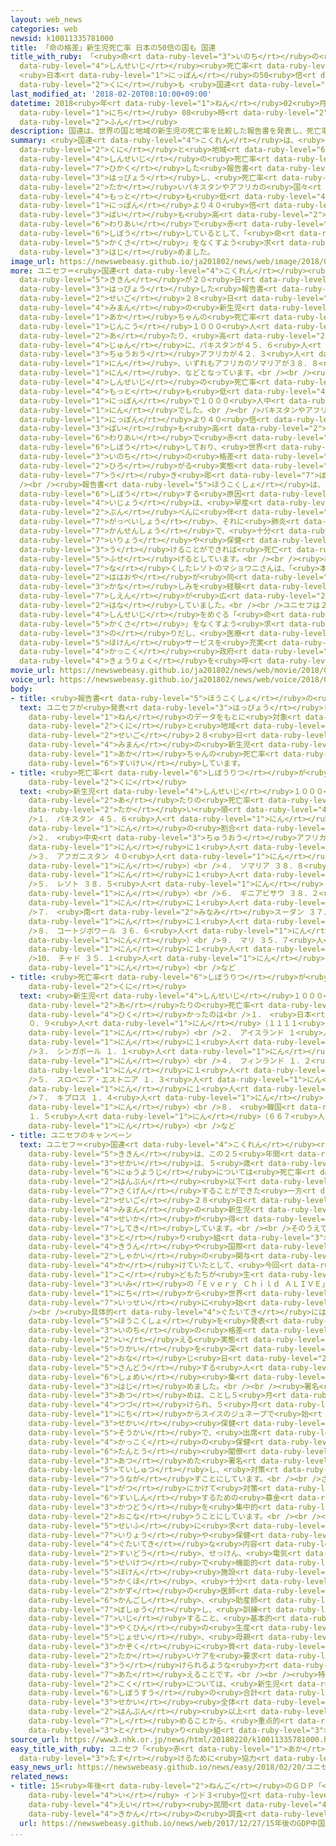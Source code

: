 ```yaml
---
layout: web_news
categories: web
newsid: k10011335781000
title: 「命の格差」新生児死亡率 日本の50倍の国も 国連
title_with_ruby: 「<ruby>命<rt data-ruby-level="3">いのち</rt></ruby>の<ruby>格差<rt data-ruby-level="5">かくさ</rt></ruby>」<ruby>新生児<rt
  data-ruby-level="4">しんせいじ</rt></ruby><ruby>死亡率<rt data-ruby-level="6">しぼうりつ</rt></ruby>
  <ruby>日本<rt data-ruby-level="1">にっぽん</rt></ruby>の50<ruby>倍<rt data-ruby-level="3">ばい</rt></ruby>の<ruby>国<rt
  data-ruby-level="2">くに</rt></ruby>も <ruby>国連<rt data-ruby-level="4">こくれん</rt></ruby>
last_modified_at: '2018-02-20T08:10:00+09:00'
datetime: 2018<ruby>年<rt data-ruby-level="1">ねん</rt></ruby>02<ruby>月<rt data-ruby-level="1">がつ</rt></ruby>20<ruby>日<rt
  data-ruby-level="1">にち</rt></ruby> 08<ruby>時<rt data-ruby-level="2">じ</rt></ruby>10<ruby>分<rt
  data-ruby-level="2">ふん</rt></ruby>
description: 国連は、世界の国と地域の新生児の死亡率を比較した報告書を発表し、死亡率が高いパキスタンやアフリカの国々では、最も低い日本より４０倍から５０倍も高い割合で赤ちゃんが死亡しているとして、「命の格差」をなくすよう求めるキャンペーンを始めました。
summary: <ruby>国連<rt data-ruby-level="4">こくれん</rt></ruby>は、<ruby>世界<rt data-ruby-level="3">せかい</rt></ruby>の<ruby>国<rt
  data-ruby-level="2">くに</rt></ruby>と<ruby>地域<rt data-ruby-level="6">ちいき</rt></ruby>の<ruby>新生児<rt
  data-ruby-level="4">しんせいじ</rt></ruby>の<ruby>死亡率<rt data-ruby-level="6">しぼうりつ</rt></ruby>を<ruby>比較<rt
  data-ruby-level="7">ひかく</rt></ruby>した<ruby>報告書<rt data-ruby-level="5">ほうこくしょ</rt></ruby>を<ruby>発表<rt
  data-ruby-level="3">はっぴょう</rt></ruby>し、<ruby>死亡率<rt data-ruby-level="6">しぼうりつ</rt></ruby>が<ruby>高<rt
  data-ruby-level="2">たか</rt></ruby>いパキスタンやアフリカの<ruby>国々<rt data-ruby-level="2">くにぐに</rt></ruby>では、<ruby>最<rt
  data-ruby-level="4">もっと</rt></ruby>も<ruby>低<rt data-ruby-level="4">ひく</rt></ruby>い<ruby>日本<rt
  data-ruby-level="1">にっぽん</rt></ruby>より４０<ruby>倍<rt data-ruby-level="3">ばい</rt></ruby>から５０<ruby>倍<rt
  data-ruby-level="3">ばい</rt></ruby>も<ruby>高<rt data-ruby-level="2">たか</rt></ruby>い<ruby>割合<rt
  data-ruby-level="6">わりあい</rt></ruby>で<ruby>赤<rt data-ruby-level="1">あか</rt></ruby>ちゃんが<ruby>死亡<rt
  data-ruby-level="6">しぼう</rt></ruby>しているとして、「<ruby>命<rt data-ruby-level="3">いのち</rt></ruby>の<ruby>格差<rt
  data-ruby-level="5">かくさ</rt></ruby>」をなくすよう<ruby>求<rt data-ruby-level="4">もと</rt></ruby>めるキャンペーンを<ruby>始<rt
  data-ruby-level="3">はじ</rt></ruby>めました。
image_url: https://newswebeasy.github.io/ja201802/news/web/image/2018/02/20/K10011335781_1802200820_1802200821_01_03.jpg
more: ユニセフ＝<ruby>国連<rt data-ruby-level="4">こくれん</rt></ruby><ruby>児童<rt data-ruby-level="4">じどう</rt></ruby><ruby>基金<rt
  data-ruby-level="5">ききん</rt></ruby>が２０<ruby>日<rt data-ruby-level="1">にち</rt></ruby>、<ruby>発表<rt
  data-ruby-level="3">はっぴょう</rt></ruby>した<ruby>報告書<rt data-ruby-level="5">ほうこくしょ</rt></ruby>によりますと、<ruby>生後<rt
  data-ruby-level="2">せいご</rt></ruby>２８<ruby>日<rt data-ruby-level="1">にち</rt></ruby><ruby>未満<rt
  data-ruby-level="4">みまん</rt></ruby>の<ruby>新生児<rt data-ruby-level="4">しんせいじ</rt></ruby>の<ruby>赤<rt
  data-ruby-level="1">あか</rt></ruby>ちゃんの<ruby>死亡率<rt data-ruby-level="6">しぼうりつ</rt></ruby>は、<ruby>人口<rt
  data-ruby-level="1">じんこう</rt></ruby>１０００<ruby>人<rt data-ruby-level="1">にん</rt></ruby><ruby>当<rt
  data-ruby-level="2">あ</rt></ruby>たり、<ruby>高<rt data-ruby-level="2">たか</rt></ruby>い<ruby>順<rt
  data-ruby-level="4">じゅん</rt></ruby>に、パキスタンが４５．６<ruby>人<rt data-ruby-level="1">にん</rt></ruby>、<ruby>中央<rt
  data-ruby-level="3">ちゅうおう</rt></ruby>アフリカが４２．３<ruby>人<rt data-ruby-level="1">にん</rt></ruby>、アフガニスタンが４０<ruby>人<rt
  data-ruby-level="1">にん</rt></ruby>、いずれもアフリカのソマリアが３８．８<ruby>人<rt data-ruby-level="1">にん</rt></ruby>、レソトが３８．５<ruby>人<rt
  data-ruby-level="1">にん</rt></ruby>、などとなっています。<br /><br /><ruby>一方<rt data-ruby-level="2">いっぽう</rt></ruby>、<ruby>新生児<rt
  data-ruby-level="4">しんせいじ</rt></ruby>の<ruby>死亡率<rt data-ruby-level="6">しぼうりつ</rt></ruby>が<ruby>最<rt
  data-ruby-level="4">もっと</rt></ruby>も<ruby>低<rt data-ruby-level="4">ひく</rt></ruby>かったのは<ruby>日本<rt
  data-ruby-level="1">にっぽん</rt></ruby>で１０００<ruby>人中<rt data-ruby-level="1">ひとなか</rt></ruby>０．９<ruby>人<rt
  data-ruby-level="1">にん</rt></ruby>でした。<br /><br />パキスタンやアフリカの<ruby>国々<rt data-ruby-level="2">くにぐに</rt></ruby>などでは、<ruby>日本<rt
  data-ruby-level="1">にっぽん</rt></ruby>より４０<ruby>倍<rt data-ruby-level="3">ばい</rt></ruby>から５０<ruby>倍<rt
  data-ruby-level="3">ばい</rt></ruby>も<ruby>高<rt data-ruby-level="2">たか</rt></ruby>い<ruby>割合<rt
  data-ruby-level="6">わりあい</rt></ruby>で<ruby>赤<rt data-ruby-level="1">あか</rt></ruby>ちゃんが<ruby>死亡<rt
  data-ruby-level="6">しぼう</rt></ruby>しており、<ruby>世界<rt data-ruby-level="3">せかい</rt></ruby>で、「<ruby>命<rt
  data-ruby-level="3">いのち</rt></ruby>の<ruby>格差<rt data-ruby-level="5">かくさ</rt></ruby>」が<ruby>広<rt
  data-ruby-level="2">ひろ</rt></ruby>がる<ruby>実態<rt data-ruby-level="5">じったい</rt></ruby>が<ruby>浮<rt
  data-ruby-level="7">う</rt></ruby>き<ruby>彫<rt data-ruby-level="7">ぼ</rt></ruby>りになりました。<br
  /><br /><ruby>報告書<rt data-ruby-level="5">ほうこくしょ</rt></ruby>は、<ruby>新生児<rt data-ruby-level="4">しんせいじ</rt></ruby>が<ruby>死亡<rt
  data-ruby-level="6">しぼう</rt></ruby>する<ruby>原因<rt data-ruby-level="5">げんいん</rt></ruby>の８０％<ruby>以上<rt
  data-ruby-level="4">いじょう</rt></ruby>は、<ruby>早産<rt data-ruby-level="4">そうざん</rt></ruby>や<ruby>分<rt
  data-ruby-level="2">ぶん</rt></ruby>べんに<ruby>伴<rt data-ruby-level="7">ともな</rt></ruby>う<ruby>合併症<rt
  data-ruby-level="7">がっぺいしょう</rt></ruby>、それに<ruby>肺炎<rt data-ruby-level="7">はいえん</rt></ruby>などの<ruby>感染症<rt
  data-ruby-level="7">かんせんしょう</rt></ruby>で、<ruby>十分<rt data-ruby-level="2">じゅうぶん</rt></ruby>な<ruby>医療<rt
  data-ruby-level="7">いりょう</rt></ruby>や<ruby>保健<rt data-ruby-level="5">ほけん</rt></ruby>サービスを<ruby>受<rt
  data-ruby-level="3">う</rt></ruby>けることができれば<ruby>死亡<rt data-ruby-level="6">しぼう</rt></ruby>を<ruby>防<rt
  data-ruby-level="5">ふせ</rt></ruby>げるとしています。<br /><br /><ruby>赤<rt data-ruby-level="1">あか</rt></ruby>ちゃんを<ruby>亡<rt
  data-ruby-level="7">な</rt></ruby>くしたレソトのマショワニさんは、「<ruby>本当<rt data-ruby-level="2">ほんとう</rt></ruby>につらかったです。ほかの<ruby>母親<rt
  data-ruby-level="2">ははおや</rt></ruby>が<ruby>同<rt data-ruby-level="2">おな</rt></ruby>じような<ruby>悲<rt
  data-ruby-level="3">かな</rt></ruby>しみを<ruby>経験<rt data-ruby-level="5">けいけん</rt></ruby>しないですむよう<ruby>支援<rt
  data-ruby-level="7">しえん</rt></ruby>が<ruby>広<rt data-ruby-level="2">ひろ</rt></ruby>がってほしいです」と<ruby>話<rt
  data-ruby-level="2">はな</rt></ruby>していました。<br /><br />ユニセフは２０<ruby>日<rt data-ruby-level="1">にち</rt></ruby>から、<ruby>新生児<rt
  data-ruby-level="4">しんせいじ</rt></ruby>をめぐる「<ruby>命<rt data-ruby-level="3">いのち</rt></ruby>の<ruby>格差<rt
  data-ruby-level="5">かくさ</rt></ruby>」をなくすよう<ruby>求<rt data-ruby-level="4">もと</rt></ruby>めるキャンペーンに<ruby>乗<rt
  data-ruby-level="3">の</rt></ruby>りだし、<ruby>医療<rt data-ruby-level="7">いりょう</rt></ruby>や<ruby>保健<rt
  data-ruby-level="5">ほけん</rt></ruby>サービスを<ruby>充実<rt data-ruby-level="7">じゅうじつ</rt></ruby>させるよう<ruby>各国<rt
  data-ruby-level="4">かっこく</rt></ruby><ruby>政府<rt data-ruby-level="5">せいふ</rt></ruby>に<ruby>協力<rt
  data-ruby-level="4">きょうりょく</rt></ruby>を<ruby>呼<rt data-ruby-level="6">よ</rt></ruby>びかけることにしています。
movie_url: https://newswebeasy.github.io/ja201802/news/web/movie/2018/02/20/k10011335781_201802200820_201802200821.mp4
voice_url: https://newswebeasy.github.io/ja201802/news/web/voice/2018/02/20/k10011335781_201802200820_201802200821.mp3
body:
- title: <ruby>報告書<rt data-ruby-level="5">ほうこくしょ</rt></ruby>の<ruby>詳細<rt data-ruby-level="7">しょうさい</rt></ruby>
  text: ユニセフが<ruby>発表<rt data-ruby-level="3">はっぴょう</rt></ruby>した<ruby>報告書<rt data-ruby-level="5">ほうこくしょ</rt></ruby>では、２０１６<ruby>年<rt
    data-ruby-level="1">ねん</rt></ruby>のデータをもとに<ruby>対象<rt data-ruby-level="4">たいしょう</rt></ruby>の１８４の<ruby>国<rt
    data-ruby-level="2">くに</rt></ruby>と<ruby>地域<rt data-ruby-level="6">ちいき</rt></ruby>について<ruby>生後<rt
    data-ruby-level="2">せいご</rt></ruby>２８<ruby>日<rt data-ruby-level="1">にち</rt></ruby><ruby>未満<rt
    data-ruby-level="4">みまん</rt></ruby>の<ruby>新生児<rt data-ruby-level="4">しんせいじ</rt></ruby>の<ruby>赤<rt
    data-ruby-level="1">あか</rt></ruby>ちゃんの<ruby>死亡率<rt data-ruby-level="6">しぼうりつ</rt></ruby>を<ruby>推計<rt
    data-ruby-level="6">すいけい</rt></ruby>しています。
- title: <ruby>死亡率<rt data-ruby-level="6">しぼうりつ</rt></ruby>が<ruby>高<rt data-ruby-level="2">たか</rt></ruby>い<ruby>国<rt
    data-ruby-level="2">くに</rt></ruby>
  text: <ruby>新生児<rt data-ruby-level="4">しんせいじ</rt></ruby>１０００<ruby>人<rt data-ruby-level="1">にん</rt></ruby><ruby>当<rt
    data-ruby-level="2">あ</rt></ruby>たりの<ruby>死亡率<rt data-ruby-level="6">しぼうりつ</rt></ruby>は<ruby>高<rt
    data-ruby-level="2">たか</rt></ruby>い<ruby>順<rt data-ruby-level="4">じゅん</rt></ruby>に<br
    />１． パキスタン ４５．６<ruby>人<rt data-ruby-level="1">にん</rt></ruby>（２２<ruby>人<rt data-ruby-level="1">にん</rt></ruby>に１<ruby>人<rt
    data-ruby-level="1">にん</rt></ruby>の<ruby>割合<rt data-ruby-level="6">わりあい</rt></ruby>）<br
    />２． <ruby>中央<rt data-ruby-level="3">ちゅうおう</rt></ruby>アフリカ ４２．３<ruby>人<rt data-ruby-level="1">にん</rt></ruby>（２４<ruby>人<rt
    data-ruby-level="1">にん</rt></ruby>に１<ruby>人<rt data-ruby-level="1">にん</rt></ruby>）<br
    />３． アフガニスタン ４０<ruby>人<rt data-ruby-level="1">にん</rt></ruby>（２５<ruby>人<rt data-ruby-level="1">にん</rt></ruby>に１<ruby>人<rt
    data-ruby-level="1">にん</rt></ruby>）<br />４． ソマリア ３８．８<ruby>人<rt data-ruby-level="1">にん</rt></ruby>（２６<ruby>人<rt
    data-ruby-level="1">にん</rt></ruby>に１<ruby>人<rt data-ruby-level="1">にん</rt></ruby>）<br
    />５． レソト ３８．５<ruby>人<rt data-ruby-level="1">にん</rt></ruby>（２６<ruby>人<rt data-ruby-level="1">にん</rt></ruby>に１<ruby>人<rt
    data-ruby-level="1">にん</rt></ruby>）<br />６． ギニアビサウ ３８．２<ruby>人<rt data-ruby-level="1">にん</rt></ruby>（２６<ruby>人<rt
    data-ruby-level="1">にん</rt></ruby>に１<ruby>人<rt data-ruby-level="1">にん</rt></ruby>）<br
    />７． <ruby>南<rt data-ruby-level="2">みなみ</rt></ruby>スーダン ３７．９<ruby>人<rt data-ruby-level="1">にん</rt></ruby>（２６<ruby>人<rt
    data-ruby-level="1">にん</rt></ruby>に１<ruby>人<rt data-ruby-level="1">にん</rt></ruby>）<br
    />８． コートジボワール ３６．６<ruby>人<rt data-ruby-level="1">にん</rt></ruby>（２７<ruby>人<rt data-ruby-level="1">にん</rt></ruby>に１<ruby>人<rt
    data-ruby-level="1">にん</rt></ruby>）<br />９． マリ ３５．７<ruby>人<rt data-ruby-level="1">にん</rt></ruby>（２８<ruby>人<rt
    data-ruby-level="1">にん</rt></ruby>に１<ruby>人<rt data-ruby-level="1">にん</rt></ruby>）<br
    />10． チャド ３５．１<ruby>人<rt data-ruby-level="1">にん</rt></ruby>（２８<ruby>人<rt data-ruby-level="1">にん</rt></ruby>に１<ruby>人<rt
    data-ruby-level="1">にん</rt></ruby>）<br />など
- title: <ruby>死亡率<rt data-ruby-level="6">しぼうりつ</rt></ruby>が<ruby>低<rt data-ruby-level="4">ひく</rt></ruby>い<ruby>国<rt
    data-ruby-level="2">くに</rt></ruby>
  text: <ruby>新生児<rt data-ruby-level="4">しんせいじ</rt></ruby>１０００<ruby>人<rt data-ruby-level="1">にん</rt></ruby><ruby>当<rt
    data-ruby-level="2">あ</rt></ruby>たりの<ruby>死亡率<rt data-ruby-level="6">しぼうりつ</rt></ruby>が<ruby>低<rt
    data-ruby-level="4">ひく</rt></ruby>かったのは<br />１． <ruby>日本<rt data-ruby-level="1">にっぽん</rt></ruby>
    ０．９<ruby>人<rt data-ruby-level="1">にん</rt></ruby>（１１１１<ruby>人<rt data-ruby-level="1">にん</rt></ruby>に１<ruby>人<rt
    data-ruby-level="1">にん</rt></ruby>）<br />２． アイスランド １<ruby>人<rt data-ruby-level="1">にん</rt></ruby>（１０００<ruby>人<rt
    data-ruby-level="1">にん</rt></ruby>に１<ruby>人<rt data-ruby-level="1">にん</rt></ruby>）<br
    />３． シンガポール １．１<ruby>人<rt data-ruby-level="1">にん</rt></ruby>（９０９<ruby>人<rt data-ruby-level="1">にん</rt></ruby>に１<ruby>人<rt
    data-ruby-level="1">にん</rt></ruby>）<br />４． フィンランド １．２<ruby>人<rt data-ruby-level="1">にん</rt></ruby>（８３３<ruby>人<rt
    data-ruby-level="1">にん</rt></ruby>に１<ruby>人<rt data-ruby-level="1">にん</rt></ruby>）<br
    />５． スロベニア・エストニア １．３<ruby>人<rt data-ruby-level="1">にん</rt></ruby>（７６９<ruby>人<rt
    data-ruby-level="1">にん</rt></ruby>に１<ruby>人<rt data-ruby-level="1">にん</rt></ruby>）<br
    />７． キプロス １．４<ruby>人<rt data-ruby-level="1">にん</rt></ruby>（７１４<ruby>人<rt data-ruby-level="1">にん</rt></ruby>に１<ruby>人<rt
    data-ruby-level="1">にん</rt></ruby>）<br />８． <ruby>韓国<rt data-ruby-level="7">かんこく</rt></ruby>・ノルウェー・ルクセンブルク・ベラルーシ
    １．５<ruby>人<rt data-ruby-level="1">にん</rt></ruby>（６６７<ruby>人<rt data-ruby-level="1">にん</rt></ruby>に１<ruby>人<rt
    data-ruby-level="1">にん</rt></ruby>）<br />など
- title: ユニセフのキャンペーン
  text: ユニセフ＝<ruby>国連<rt data-ruby-level="4">こくれん</rt></ruby><ruby>児童<rt data-ruby-level="4">じどう</rt></ruby><ruby>基金<rt
    data-ruby-level="5">ききん</rt></ruby>は、この２５<ruby>年間<rt data-ruby-level="2">ねんかん</rt></ruby>で<ruby>世界<rt
    data-ruby-level="3">せかい</rt></ruby>は、５<ruby>歳<rt data-ruby-level="7">さい</rt></ruby>までの<ruby>乳幼児<rt
    data-ruby-level="6">にゅうようじ</rt></ruby>については<ruby>死亡率<rt data-ruby-level="6">しぼうりつ</rt></ruby>を<ruby>半分<rt
    data-ruby-level="2">はんぶん</rt></ruby><ruby>以下<rt data-ruby-level="4">いか</rt></ruby>に<ruby>削減<rt
    data-ruby-level="7">さくげん</rt></ruby>することができた<ruby>一方<rt data-ruby-level="2">いっぽう</rt></ruby>で、<ruby>生後<rt
    data-ruby-level="2">せいご</rt></ruby>２８<ruby>日<rt data-ruby-level="1">にち</rt></ruby><ruby>未満<rt
    data-ruby-level="4">みまん</rt></ruby>の<ruby>新生児<rt data-ruby-level="4">しんせいじ</rt></ruby>についてはそれだけの<ruby>成果<rt
    data-ruby-level="4">せいか</rt></ruby>が<ruby>得<rt data-ruby-level="4">え</rt></ruby>られなかったと<ruby>指摘<rt
    data-ruby-level="7">してき</rt></ruby>しています。<br /><br />そのうえでこの<ruby>課題<rt data-ruby-level="4">かだい</rt></ruby>に<ruby>取<rt
    data-ruby-level="3">と</rt></ruby>り<ruby>組<rt data-ruby-level="3">く</rt></ruby>む<ruby>機運<rt
    data-ruby-level="4">きうん</rt></ruby>や<ruby>国際<rt data-ruby-level="5">こくさい</rt></ruby><ruby>社会<rt
    data-ruby-level="2">しゃかい</rt></ruby>の<ruby>関与<rt data-ruby-level="7">かんよ</rt></ruby>が<ruby>欠<rt
    data-ruby-level="4">か</rt></ruby>けていたとして、<ruby>今回<rt data-ruby-level="2">こんかい</rt></ruby>、「すべての<ruby>子<rt
    data-ruby-level="1">こ</rt></ruby>どもたちが<ruby>生<rt data-ruby-level="1">い</rt></ruby>きられるように」という<ruby>意味<rt
    data-ruby-level="3">いみ</rt></ruby>の「Ｅｖｅｒｙ Ｃｈｉｌｄ ＡＬＩＶＥ」と<ruby>題<rt data-ruby-level="3">だい</rt></ruby>したキャンペーンを、２０<ruby>日<rt
    data-ruby-level="1">にち</rt></ruby>から<ruby>世界<rt data-ruby-level="3">せかい</rt></ruby>で<ruby>一斉<rt
    data-ruby-level="7">いっせい</rt></ruby>に<ruby>始<rt data-ruby-level="3">はじ</rt></ruby>めました。<br
    /><br /><ruby>具体的<rt data-ruby-level="4">ぐたいてき</rt></ruby>には、２０<ruby>日<rt data-ruby-level="1">にち</rt></ruby>に<ruby>報告書<rt
    data-ruby-level="5">ほうこくしょ</rt></ruby>を<ruby>発表<rt data-ruby-level="3">はっぴょう</rt></ruby>して「<ruby>命<rt
    data-ruby-level="3">いのち</rt></ruby>の<ruby>格差<rt data-ruby-level="5">かくさ</rt></ruby>」とも<ruby>言<rt
    data-ruby-level="2">い</rt></ruby>える<ruby>実態<rt data-ruby-level="5">じったい</rt></ruby>への<ruby>理解<rt
    data-ruby-level="5">りかい</rt></ruby>を<ruby>深<rt data-ruby-level="3">ふか</rt></ruby>めてもらうとともに、<ruby>同<rt
    data-ruby-level="2">おな</rt></ruby>じ<ruby>日<rt data-ruby-level="2">ひ</rt></ruby>に、オンラインでこのキャンペーンに<ruby>賛同<rt
    data-ruby-level="5">さんどう</rt></ruby>する<ruby>人<rt data-ruby-level="1">ひと</rt></ruby>の<ruby>署名<rt
    data-ruby-level="6">しょめい</rt></ruby><ruby>集<rt data-ruby-level="3">あつ</rt></ruby>めを<ruby>始<rt
    data-ruby-level="3">はじ</rt></ruby>めました。<br /><br /><ruby>署名<rt data-ruby-level="6">しょめい</rt></ruby><ruby>集<rt
    data-ruby-level="3">あつ</rt></ruby>めは、ことし５<ruby>月<rt data-ruby-level="1">がつ</rt></ruby>まで<ruby>続<rt
    data-ruby-level="4">つづ</rt></ruby>けられ、５<ruby>月<rt data-ruby-level="1">がつ</rt></ruby>２１<ruby>日<rt
    data-ruby-level="1">にち</rt></ruby>からスイスのジュネーブで<ruby>始<rt data-ruby-level="3">はじ</rt></ruby>まる<ruby>世界<rt
    data-ruby-level="3">せかい</rt></ruby><ruby>保健<rt data-ruby-level="5">ほけん</rt></ruby><ruby>総会<rt
    data-ruby-level="5">そうかい</rt></ruby>で、<ruby>出席<rt data-ruby-level="4">しゅっせき</rt></ruby>した<ruby>各国<rt
    data-ruby-level="4">かっこく</rt></ruby>の<ruby>保健<rt data-ruby-level="5">ほけん</rt></ruby><ruby>担当<rt
    data-ruby-level="6">たんとう</rt></ruby><ruby>閣僚<rt data-ruby-level="7">かくりょう</rt></ruby>らに<ruby>集<rt
    data-ruby-level="3">あつ</rt></ruby>めた<ruby>署名<rt data-ruby-level="6">しょめい</rt></ruby>を<ruby>提出<rt
    data-ruby-level="5">ていしゅつ</rt></ruby>し、<ruby>対策<rt data-ruby-level="6">たいさく</rt></ruby>を<ruby>促<rt
    data-ruby-level="7">うなが</rt></ruby>すことにしています。<br /><br />さらに、ことし１０<ruby>月<rt data-ruby-level="1">がつ</rt></ruby>から１２<ruby>月<rt
    data-ruby-level="1">がつ</rt></ruby>にかけて<ruby>対策<rt data-ruby-level="6">たいさく</rt></ruby>を<ruby>推進<rt
    data-ruby-level="6">すいしん</rt></ruby>するための<ruby>募金<rt data-ruby-level="7">ぼきん</rt></ruby><ruby>活動<rt
    data-ruby-level="3">かつどう</rt></ruby>を<ruby>集中的<rt data-ruby-level="4">しゅうちゅうてき</rt></ruby>に<ruby>行<rt
    data-ruby-level="2">おこな</rt></ruby>うことにしています。<br /><br /><ruby>各国<rt data-ruby-level="4">かっこく</rt></ruby><ruby>政府<rt
    data-ruby-level="5">せいふ</rt></ruby>に<ruby>求<rt data-ruby-level="4">もと</rt></ruby>める<ruby>医療<rt
    data-ruby-level="7">いりょう</rt></ruby>や<ruby>保健<rt data-ruby-level="5">ほけん</rt></ruby>サービスの<ruby>具体的<rt
    data-ruby-level="4">ぐたいてき</rt></ruby>な<ruby>内容<rt data-ruby-level="5">ないよう</rt></ruby>は、<ruby>水道<rt
    data-ruby-level="2">すいどう</rt></ruby>、せっけん、<ruby>電気<rt data-ruby-level="2">でんき</rt></ruby>がそろった<ruby>清潔<rt
    data-ruby-level="5">せいけつ</rt></ruby>で<ruby>機能的<rt data-ruby-level="5">きのうてき</rt></ruby>な<ruby>保健<rt
    data-ruby-level="5">ほけん</rt></ruby><ruby>施設<rt data-ruby-level="7">しせつ</rt></ruby>の<ruby>確保<rt
    data-ruby-level="5">かくほ</rt></ruby>、<ruby>十分<rt data-ruby-level="2">じゅうぶん</rt></ruby>な<ruby>数<rt
    data-ruby-level="2">かず</rt></ruby>の<ruby>医師<rt data-ruby-level="5">いし</rt></ruby>、<ruby>看護師<rt
    data-ruby-level="6">かんごし</rt></ruby>、<ruby>助産師<rt data-ruby-level="5">じょさんし</rt></ruby>を<ruby>募集<rt
    data-ruby-level="7">ぼしゅう</rt></ruby>し、<ruby>訓練<rt data-ruby-level="4">くんれん</rt></ruby>し、かつ<ruby>維持<rt
    data-ruby-level="7">いじ</rt></ruby>すること、<ruby>基本的<rt data-ruby-level="5">きほんてき</rt></ruby>な<ruby>薬品<rt
    data-ruby-level="3">やくひん</rt></ruby>の<ruby>生産<rt data-ruby-level="4">せいさん</rt></ruby>、<ruby>女性<rt
    data-ruby-level="5">じょせい</rt></ruby>、<ruby>母親<rt data-ruby-level="2">ははおや</rt></ruby>、<ruby>家族<rt
    data-ruby-level="3">かぞく</rt></ruby>に<ruby>質<rt data-ruby-level="5">しつ</rt></ruby>の<ruby>高<rt
    data-ruby-level="2">たか</rt></ruby>いケアを<ruby>要求<rt data-ruby-level="4">ようきゅう</rt></ruby>し、<ruby>受<rt
    data-ruby-level="3">う</rt></ruby>けられるような<ruby>力<rt data-ruby-level="1">ちから</rt></ruby>を<ruby>与<rt
    data-ruby-level="7">あた</rt></ruby>えることです。<br /><br /><ruby>特<rt data-ruby-level="4">とく</rt></ruby>に、バングラデシュ、エチオピア、ギニアビサウ、インド、インドネシア、マラウィ、マリ、ナイジェリア、パキスタン、タンザニアの１０か<ruby>国<rt
    data-ruby-level="2">こく</rt></ruby>については、<ruby>新生児<rt data-ruby-level="4">しんせいじ</rt></ruby>の<ruby>死亡数<rt
    data-ruby-level="6">しぼうすう</rt></ruby>の<ruby>合計<rt data-ruby-level="2">ごうけい</rt></ruby>が<ruby>世界<rt
    data-ruby-level="3">せかい</rt></ruby><ruby>全体<rt data-ruby-level="3">ぜんたい</rt></ruby>の<ruby>半分<rt
    data-ruby-level="2">はんぶん</rt></ruby><ruby>以上<rt data-ruby-level="4">いじょう</rt></ruby>を<ruby>占<rt
    data-ruby-level="7">し</rt></ruby>めることから、<ruby>重点的<rt data-ruby-level="4">じゅうてんてき</rt></ruby>にキャンペーンに<ruby>取<rt
    data-ruby-level="3">と</rt></ruby>り<ruby>組<rt data-ruby-level="3">く</rt></ruby>むとしています。
source_url: https://www3.nhk.or.jp/news/html/20180220/k10011335781000.html
easy_title_with_ruby: ユニセフ「<ruby>赤<rt data-ruby-level="1">あか</rt></ruby>ちゃんを<ruby>助<rt
  data-ruby-level="3">たす</rt></ruby>けるために<ruby>協力<rt data-ruby-level="4">きょうりょく</rt></ruby>してほしい」
easy_news_url: https://newswebeasy.github.io/news/easy/2018/02/20/ユニセフ赤ちゃんを助けるために協力してほしい
related_news:
- title: 15<ruby>年後<rt data-ruby-level="2">ねんご</rt></ruby>のＧＤＰ「<ruby>中国<rt data-ruby-level="2">ちゅうごく</rt></ruby>１<ruby>位<rt
    data-ruby-level="4">い</rt></ruby> インド３<ruby>位<rt data-ruby-level="4">い</rt></ruby>」<ruby>英<rt
    data-ruby-level="4">えい</rt></ruby><ruby>民間<rt data-ruby-level="4">みんかん</rt></ruby><ruby>機関<rt
    data-ruby-level="4">きかん</rt></ruby>の<ruby>調査<rt data-ruby-level="5">ちょうさ</rt></ruby>
  url: https://newswebeasy.github.io/news/web/2017/12/27/15年後のGDP中国1位-インド3位英民間機関の調査
...
```

